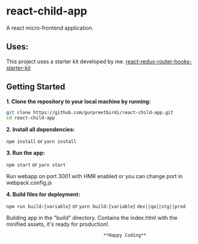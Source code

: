 # react-child-app

A react micro-frontend application.

## Uses:

This project uses a starter kit developed by me. [react-redux-router-hooks-starter-kit](https://github.com/gurpreetbirdi/react-redux-router-hooks-starter-kit.git 'gurpreetbirdi/react-redux-router-hooks-starter-kit')

## Getting Started

**1. Clone the repository to your local machine by running:**

```bash
git clone https://github.com/gurpreetbirdi/react-child-app.git
cd react-child-app
```

**2. Install all dependencies:**

`npm install` or `yarn install`

**3. Run the app:**

`npm start` or `yarn start`

Run webapp on port 3001 with HMR enabled or you can change port in webpack.config.js

**4. Build files for deployment:**

`npm run build:{variable}` or `yarn build:{variable}` `dev||qa||stg||prod`

Building app in the "build" directory. Contains the index.html with the minified assets, it's ready for production!.

                                        **Happy Coding**
